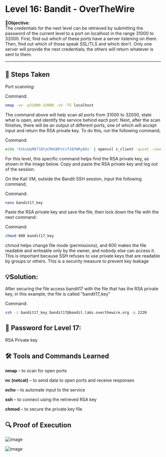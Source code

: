 # Level 16: Bandit - OverTheWire

**🎯Objective:**  
The credentials for the next level can be retrieved by submitting the password of the current level to a port on localhost in the range 31000 to 32000. First, find out which of these ports have a server listening on them. Then, find out which of those speak SSL/TLS and which don’t. Only one server will provide the next credentials; the others will return whatever is sent to them.

---

## 📝 Steps Taken

Port scanning:

Command:
   ```bash 
   nmap -vv -p31000-32000 -sV -T5 localhost
```
The command above will help scan all ports from 31000 to 32000, state what is open, and identify the service behind each port. Next, after the scan finishes, there will be an output of different ports, one of which will accept input and return the RSA private key. To do this, run the following command;

Command:
   ```bash
   echo 'kSkvUpMQ7lBYyCM4GBPvCvT1BfWRy0Dx' | openssl s_client -quiet -connect localhost:31790
```
For this level, this specific command helps find the RSA private key, as shown in the image below. Copy and paste the RSA private key and log out of the session.

On the Kali VM, outside the Bandit SSH session, input the following command;

 Command:
   ```bash
   nano bandit17_key
```
Paste the RSA private key and save the file, then lock down the file with the next command:

 Command:
   ```bash
   chmod 600 bandit17_key
```
chmod helps change file mode (permissions), and 600 makes the file readable and writeable only by the owner, and nobody else can access it. This is important because SSH refuses to use private keys that are readable by groups or others. This is a security measure to prevent key leakage 
 
## 💡Solution:

After securing the file access bandit17 with the file that has the RSA private key, in this example, the file is called "bandit17_key" 

  Command:
   ```bash
   ssh -i bandit17_key bandit17@bandit.labs.overthewire.org -p 2220
```

## 🔑 Password for Level 17:
RSA Private key

## 🛠️ Tools and Commands Learned

**nmap** – to scan for open ports

**nc (netcat)** – to send data to open ports and receive responses

**echo** – to automate input to the service

**ssh** – to connect using the retrieved RSA key

**chmod** – to secure the private key file

## 🔍 Proof of Execution
![image](https://github.com/user-attachments/assets/16bb923e-b220-4a01-839f-a3d674d7b067)

![image](https://github.com/user-attachments/assets/6a485dfc-a0ef-4878-9605-9cbe9b3b7b7f)

